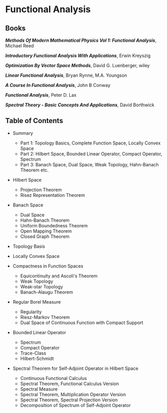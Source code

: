 # Functional Analysis

## Books

***Methods Of Modern Mathematical Physics Vol 1: Functional Analysis***, Michael Reed

***Introductory Functional Analysis With Applications***, Erwin Kreyszig

***Optimization By Vector Space Methods***, David G. Luenberger, wiley

***Linear Functional Analysis***, Bryan Rynne, M.A. Youngson

***A Course In Functional Analysis***, John B Conway

***Functional Analysis***, Peter D. Lax

***Spectral Theory - Basic Concepts And Applications***, David Borthwick

## Table of Contents
- Summary 
  - Part 1: Topology Basics, Complete Function Space, Locally Convex Space
  - Part 2: Hilbert Space, Bounded Linear Operator, Compact Operator, Spectrum
  - Part 3: Banach Space, Dual Space, Weak Topology, Hahn-Banach Theorem etc.
  
- Hilbert Space
  - Projection Theorem  
  - Risez Representation Theorem

- Banach Space
  - Dual Space 
  - Hahn-Banach Theorem
  - Uniform Boundedness Theorem
  - Open Mapping Theorem
  - Closed Graph Theorem

- Topology Basis

- Locally Convex Space

- Compactness in Function Spaces
  - Equicontinuity and Ascoli's Theorem 
  - Weak Topology
  - Weak-star Topology
  - Banach-Alaugu Theorem

- Regular Borel Measure
  - Regularity
  - Riesz-Markov Theorem
  - Dual Space of Continuous Function with Compact Support
  

- Bounded Linear Operator
  - Spectrum
  - Compact Operator
  - Trace-Class
  - Hilbert-Schmidt

- Spectral Theorem for Self-Adjoint Operator in Hilbert Space
  - Continuous Functional Calculus
  - Spectral Theorem, Functional Calculus Version
  - Spectral Measure
  - Spectral Theorem, Multiplication Operator Version
  - Spectral Theorem, Spectral Projection Version
  - Decomposition of Spectrum of Self-Adjoint Operator  
